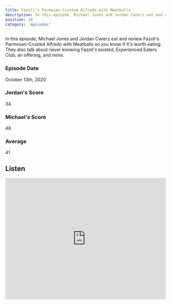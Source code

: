 ```yaml
---
title: Fazoli's Parmesan-Crusted Alfredo with Meatballs
description: In this episode, Michael Jones and Jordan Cwierz eat and review Fazoli's Parmesan-Crusted Alfredo with Meatballs so you know if it's worth eating
position: 28
category: 'episodes'
---
```


In this episode, Michael Jones and Jordan Cwierz eat and review Fazoli's Parmesan-Crusted Alfredo with Meatballs so you know if it's worth eating. They also talk about never knowing Fazoli's existed, Experienced Eaters Club, an offering, and more.

### Episode Date

October 13th, 2020

### Jordan's Score

34

### Michael's Score

48

### Average

41

## Listen

<iframe src="https://open.spotify.com/embed-podcast/episode/5nUmdGl7RnpPA9bBV0hf8V" loading="lazy" style="border: 0; width: 100%; height: 380px;" allow="encrypted-media"></iframe>
